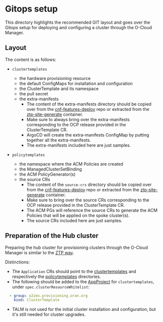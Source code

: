 # Gitops setup

This directory highlights the recommended GIT layout and goes over the Gitops setup for deploying and configuring a cluster through the O-Cloud Manager.

## Layout

The content is as follows:

* `clustertemplates`
  * the hardware provisioning resource
  * the default ConfigMaps for installation and configuration
  * the ClusterTemplate and its namespace
  * the pull secret
  * the extra-manifests
    * The content of the extra-manifests directory should be copied over from the [cnf-features-deploy](https://github.com/openshift-kni/cnf-features-deploy/tree/master/ztp/source-crs/extra-manifest) repo
    or extracted from the [ztp-site-generate](https://catalog.redhat.com/software/containers/openshift4/ztp-site-generate-rhel8/6154c29fd2c7f84a4d2edca1) container.
    * Make sure to always bring over the extra-manifests corresponding to the OCP release provided in the ClusterTemplate CR.
    * ArgoCD will create the extra-manifests ConfigMap by putting together all the extra-manifests.
    * The extra-manifests included here are just samples.

* `policytemplates`
  * the namespace where the ACM Policies are created
  * the ManagedClusterSetBinding
  * the ACM PolicyGenerator(s)
  * the source CRs
    * The content of the `source-crs` directory should be copied over from the [cnf-features-deploy](https://github.com/openshift-kni/cnf-features-deploy/tree/master/ztp/source-crs/) repo
    or extracted from the [ztp-site-generate](https://catalog.redhat.com/software/containers/openshift4/ztp-site-generate-rhel8/6154c29fd2c7f84a4d2edca1) container.
    * Make sure to bring over the source CRs corresponding to the OCP release provided in the ClusterTemplate CR.
    * The ACM PGs will reference the source CRs to generate the ACM Policies that will be applied on the spoke cluster(s).
    * The source CRs included here are just samples.

## Preparation of the Hub cluster

Preparing the hub cluster for provisioning clusters through the O-Cloud Manager is similar to the [ZTP way](https://github.com/openshift-kni/cnf-features-deploy/tree/master/ztp/gitops-subscriptions/argocd#preparation-of-hub-cluster-for-ztp).

Distinctions:

* The `Application` CRs should point to the [clustertemplates](./clustertemplates/) and respectively the [policytemplates](./policytemplates/) directories.
* The following should be added to the [AppProject](https://github.com/openshift-kni/cnf-features-deploy/blob/master/ztp/gitops-subscriptions/argocd/deployment/app-project.yaml) for `clustertemplates`, under `spec.clusterResourceWhitelist`:

```yaml
  - group: o2ims.provisioning.oran.org
    kind: ClusterTemplate
```

* TALM is not used for the initial cluster installation and configuration, but it's still needed for cluster upgrades.
